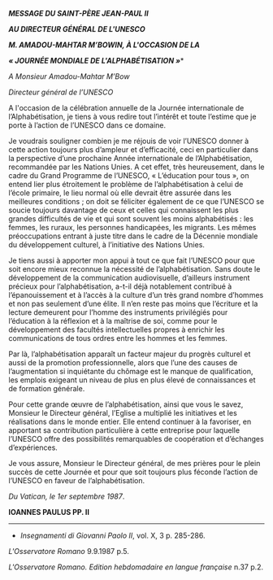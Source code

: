 ***MESSAGE DU SAINT-PÈRE JEAN-PAUL II***

***AU DIRECTEUR GÉNÉRAL DE L'UNESCO***

***M. AMADOU-MAHTAR M’BOWIN, À L'OCCASION DE LA***

***« JOURNÉE MONDIALE DE L'ALPHABÉTISATION »****

*A Monsieur Amadou-Mahtar M’Bow*

*Directeur général de l’UNESCO*

A l'occasion de la célébration annuelle de la Journée internationale de l’Alphabétisation, je tiens à vous redire tout l’intérêt et toute l’estime que je porte à l’action de l’UNESCO dans ce domaine.

Je voudrais souligner combien je me réjouis de voir l’UNESCO donner à cette action toujours plus d’ampleur et d’efficacité, ceci en particulier dans la perspective d’une prochaine Année internationale de l’Alphabétisation, recommandée par les Nations Unies. A cet effet, très heureusement, dans le cadre du Grand Programme de l’UNESCO, « L’éducation pour tous », on entend lier plus étroitement le problème de l’alphabétisation à celui de l’école primaire, le lieu normal où elle devrait être assurée dans les meilleures conditions ; on doit se féliciter également de ce que l’UNESCO se soucie toujours davantage de ceux et celles qui connaissent les plus grandes difficultés de vie et qui sont souvent les moins alphabétisés : les femmes, les ruraux, les personnes handicapées, les migrants. Les mêmes préoccupations entrant à juste titre dans le cadre de la Décennie mondiale du développement culturel, à l’initiative des Nations Unies.

Je tiens aussi à apporter mon appui à tout ce que fait l’UNESCO pour que soit encore mieux reconnue la nécessité de l’alphabétisation. Sans doute le développement de la communication audiovisuelle, d’ailleurs instrument précieux pour l’alphabétisation, a-t-il déjà notablement contribué à l’épanouissement et à l’accès à la culture d’un très grand nombre d’hommes et non pas seulement d’une élite. Il n’en reste pas moins que l’écriture et la lecture demeurent pour l’homme des instruments privilégiés pour l’éducation à la réflexion et à la maîtrise de soi, comme pour le développement des facultés intellectuelles propres à enrichir les communications de tous ordres entre les hommes et les femmes.

Par là, l’alphabétisation apparaît un facteur majeur du progrès culturel et aussi de la promotion professionnelle, alors que l’une des causes de l’augmentation si inquiétante du chômage est le manque de qualification, les emplois exigeant un niveau de plus en plus élevé de connaissances et de formation générale.

Pour cette grande œuvre de l’alphabétisation, ainsi que vous le savez, Monsieur le Directeur général, l’Eglise a multiplié les initiatives et les réalisations dans le monde entier. Elle entend continuer à la favoriser, en apportant sa contribution particulière à cette entreprise pour laquelle l’UNESCO offre des possibilités remarquables de coopération et d’échanges d’expériences.

Je vous assure, Monsieur le Directeur général, de mes prières pour le plein succès de cette Journée et pour que soit toujours plus féconde l’action de l’UNESCO en faveur de l’alphabétisation.

*Du Vatican, le 1er septembre 1987*.

**IOANNES PAULUS PP. II**

* * *

* *Insegnamenti di Giovanni Paolo II*, vol. X, 3 p. 285-286.

*L'Osservatore Romano* 9.9.1987 p.5.

*L'Osservatore Romano. Edition hebdomadaire en langue française* n.37 p.2.